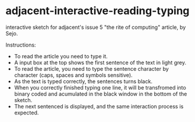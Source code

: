 # adjacent-interactive-reading-typing
interactive sketch for adjacent's issue 5 "the rite of computing" article, by Sejo. 

Instructions: 
- To read the article you need to type it.
- A input box at the top shows the first sentence of the text in light grey.
- To read the article, you need to type the sentence character by character (caps, spaces and symbols sensitive).
- As the text is typed correctly, the sentences turns black. 
- When you correctly finished typing one line, it will be transfromed into binary coded and acumulated in the black window in the bottom of the sketch.
- The next sentenced is displayed, and the same interaction process is expected. 
